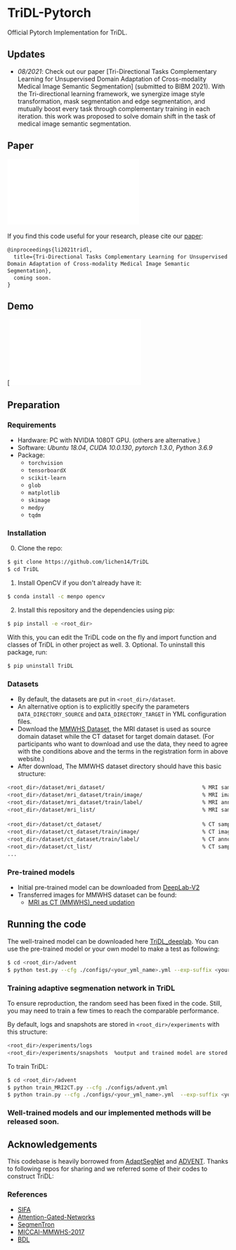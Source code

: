 # TriDL-Pytorch
Official Pytorch Implementation for TriDL.

## Updates
- *08/2021*: Check out our paper [Tri-Directional Tasks Complementary Learning for Unsupervised Domain Adaptation of Cross-modality Medical Image Semantic Segmentation] (submitted to BIBM 2021). With the Tri-directional learning framework, we synergize image style transformation, mask segmentation and
edge segmentation, and mutually boost every task through complementary training in each iteration. this work was proposed to solve domain shift in the task of medical image semantic segmentation.

## Paper
![](./display/framework.pdf)

If you find this code useful for your research, please cite our [paper](https://arxiv.org):

```
@inproceedings{li2021tridl,
  title={Tri-Directional Tasks Complementary Learning for Unsupervised Domain Adaptation of Cross-modality Medical Image Semantic Segmentation},
  coming soon.
}
```
## Demo
[![](./display/introduction.pdf)

## Preparation
### Requirements

- Hardware: PC with NVIDIA 1080T GPU. (others are alternative.)
- Software: *Ubuntu 18.04*, *CUDA 10.0.130*, *pytorch 1.3.0*, *Python 3.6.9*
- Package:
  - `torchvision`
  - `tensorboardX`
  - `scikit-learn`
  - `glob`
  - `matplotlib`
  - `skimage`
  - `medpy`
  - `tqdm`
### Installation
0. Clone the repo:
```bash
$ git clone https://github.com/lichen14/TriDL
$ cd TriDL
```
1. Install OpenCV if you don't already have it:

```bash
$ conda install -c menpo opencv
```
2. Install this repository and the dependencies using pip:
```bash
$ pip install -e <root_dir>
```
With this, you can edit the TriDL code on the fly and import function 
and classes of TriDL in other project as well.
3. Optional. To uninstall this package, run:
```bash
$ pip uninstall TriDL
```

### Datasets
* By default, the datasets are put in ```<root_dir>/dataset```.
* An alternative option is to explicitlly specify the parameters ```DATA_DIRECTORY_SOURCE``` and ```DATA_DIRECTORY_TARGET``` in YML configuration files.
* Download the [MMWHS Dataset](http://www.sdspeople.fudan.edu.cn/zhuangxiahai/0/mmwhs/), the MRI dataset is used as source domain dataset while the CT dataset for target domain dataset. (For participants who want to download and use the data, they need to agree with the conditions above and the terms in the registration form in above website.)
* After download, The MMWHS dataset directory should have this basic structure:
```bash
<root_dir>/dataset/mri_dataset/                               % MRI samples root
<root_dir>/dataset/mri_dataset/train/image/                   % MRI images
<root_dir>/dataset/mri_dataset/train/label/                   % MRI annotation
<root_dir>/dataset/mri_list/                                  % MRI samples list

<root_dir>/dataset/ct_dataset/                                % CT samples root
<root_dir>/dataset/ct_dataset/train/image/                    % CT images
<root_dir>/dataset/ct_dataset/train/label/                    % CT annotation
<root_dir>/dataset/ct_list/                                   % CT samples list
...
```
### Pre-trained models
* Initial pre-trained model can be downloaded from [DeepLab-V2](https://drive.google.com/open?id=1TIrTmFKqEyf3pOKniv8-53m3v9SyBK0u)
* Transferred images for MMWHS dataset can be found:
  * [MRI as CT (MMWHS)_need updation](https://drive.google.com/open?id=1OBvYVz2ND4ipdfnkhSaseT8yu2ru5n5l)
  
## Running the code
The well-trained model can be downloaded here [TriDL_deeplab](https://drive.google.com/open?id=1uNIydmPONNh29PeXqCb9MGRAnCWxAu99). You can use the pre-trained model or your own model to make a test as following:
```bash
$ cd <root_dir>/advent
$ python test.py --cfg ./configs/<your_yml_name>.yml --exp-suffix <your_define_suffix>
```
### Training adaptive segmenation network in TriDL
To ensure reproduction, the random seed has been fixed in the code. Still, you may need to train a few times to reach the comparable performance.

By default, logs and snapshots are stored in ```<root_dir>/experiments``` with this structure:
```bash
<root_dir>/experiments/logs
<root_dir>/experiments/snapshots  %output and trained model are stored in this file.
```

To train TriDL:
```bash
$ cd <root_dir>/advent
$ python train_MRI2CT.py --cfg ./configs/advent.yml
$ python train.py --cfg ./configs/<your_yml_name>.yml  --exp-suffix <your_define_suffix>  --tensorboard         % using tensorboard
```


### Well-trained models and our implemented methods will be released soon.

## Acknowledgements
This codebase is heavily borrowed from [AdaptSegNet](https://github.com/wasidennis/AdaptSegNet) and [ADVENT](https://github.com/valeoai/ADVENT).
Thanks to following repos for sharing and we referred some of their codes to construct TriDL:
### References
- [SIFA](https://github.com/cchen-cc/SIFA)
- [Attention-Gated-Networks](https://github.com/ozan-oktay/Attention-Gated-Networks)
- [SegmenTron](https://github.com/LikeLy-Journey/SegmenTron)
- [MICCAI-MMWHS-2017](http://www.sdspeople.fudan.edu.cn/zhuangxiahai/0/mmwhs/)
- [BDL](https://github.com/liyunsheng13/BDL)
